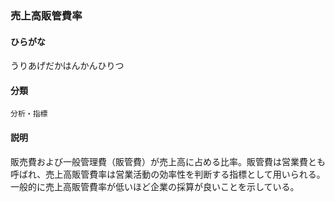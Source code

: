 <div style="display:none;">

## [あ行](securities-terms?id=あ行)

</div>

### 売上高販管費率

#### ひらがな

うりあげだかはんかんひりつ

#### 分類

`分析・指標`

#### 説明

販売費および一般管理費（販管費）が売上高に占める比率。販管費は営業費とも呼ばれ、売上高販管費率は営業活動の効率性を判断する指標として用いられる。一般的に売上高販管費率が低いほど企業の採算が良いことを示している。

<div style="display:none;">

## [か行](securities-terms?id=か行)
## [さ行](securities-terms?id=さ行)
## [た行](securities-terms?id=た行)
## [な行](securities-terms?id=な行)
## [は行](securities-terms?id=は行)
## [ま行](securities-terms?id=ま行)
## [や行](securities-terms?id=や行)
## [ら行](securities-terms?id=ら行)
## [わ行](securities-terms?id=わ行)
## [英数字・記号](securities-terms?id=英数字・記号)

</div>

